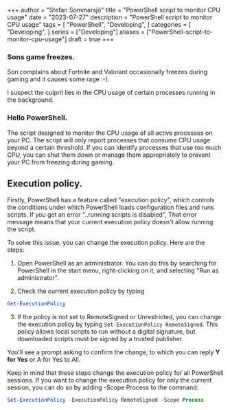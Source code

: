 +++
author = "Stefan Sommarsjö"
title = "PowerShell script to monitor CPU usage"
date = "2023-07-27"
description = "PowerShell script to monitor CPU usage"
tags = [
    "PowerShell",
	"Developing",
]
categories = [
    "Developing",
]
series = ["Developing"]
aliases = ["PowerShell-script-to-monitor-cpu-usage"]
draft = true
+++

### Sons game freezes.
Son complains about Fortnite and Valorant occasionally freezes during gaming and it causes some rage :-).

I suspect  the culprit lies in the CPU usage of certain processes running in the background.

### Hello PowerShell.
The script designed to monitor the CPU usage of all active processes on your PC. The script will only report 
processes that consume CPU usage beyond a certain threshold. If you can identify processes that use too much 
CPU, you can shut them down or manage them appropriately to prevent your PC from freezing during gaming.
<!--more-->
## Execution policy.
Firstly, PowerShell has a feature called "execution policy", which controls the conditions under which PowerShell loads configuration files and runs scripts. If you get an error "..running scripts is disabled", That error message means that your current execution policy doesn't allow running the script.

To solve this issue, you can change the execution policy. Here are the steps:

1. Open PowerShell as an administrator. You can do this by searching for PowerShell in the start menu, right-clicking on it, and selecting "Run as administrator".

2. Check the current execution policy by typing 

```PowerShell
Get-ExecutionPolicy
```

3. If the policy is not set to RemoteSigned or Unrestricted, you can change the execution policy by typing ```Set-ExecutionPolicy RemoteSigned```. This policy allows local scripts to run without a digital signature, but downloaded scripts must be signed by a trusted publisher.

You'll see a prompt asking to confirm the change, to which you can reply **Y for Yes** or A for Yes to All.

Keep in mind that these steps change the execution policy for all PowerShell sessions. If you want to change the execution policy for only the current session, you can do so by adding -Scope Process to the command:

```PowerShell
Set-ExecutionPolicy -ExecutionPolicy RemoteSigned -Scope Process
```






